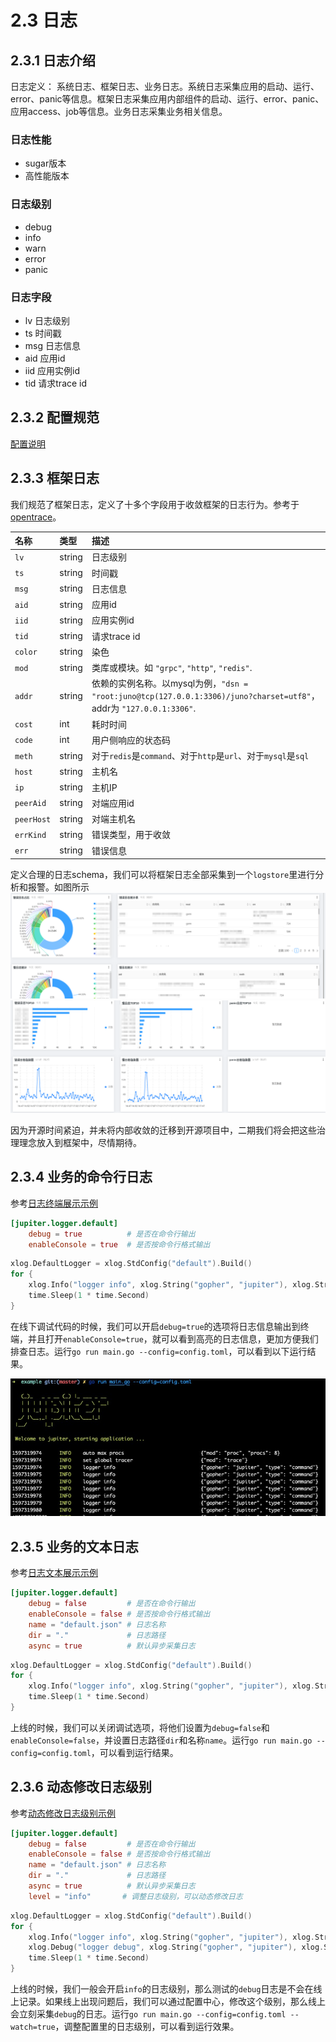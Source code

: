 # 2.3 日志

## 2.3.1 日志介绍
日志定义： 系统日志、框架日志、业务日志。系统日志采集应用的启动、运行、error、panic等信息。框架日志采集应用内部组件的启动、运行、error、panic、应用access、job等信息。业务日志采集业务相关信息。

### 日志性能
* sugar版本
* 高性能版本

### 日志级别
* debug
* info
* warn
* error
* panic

### 日志字段
* lv 日志级别
* ts 时间戳
* msg 日志信息
* aid 应用id
* iid 应用实例id
* tid 请求trace id

## 2.3.2 配置规范
[配置说明](../jupiter/6.1logger.md)

## 2.3.3 框架日志
我们规范了框架日志，定义了十多个字段用于收敛框架的日志行为。参考于[opentrace](https://github.com/opentracing-contrib/opentracing-specification-zh/blob/master/semantic_conventions.md)。

|  名称 | 类型 | 描述 |
|:--------------|:-----|:-------------------|
|`lv`| string| 日志级别|
|`ts`| string| 时间戳|
|`msg`| string| 日志信息|
|`aid`| string| 应用id|
|`iid`| string| 应用实例id|
|`tid`| string| 请求trace id|
|`color`| string| 染色|
|`mod` | string  | 类库或模块。如 `"grpc"`, `"http"`, `"redis"`. |
|`addr` | string | 依赖的实例名称。以mysql为例，`"dsn = "root:juno@tcp(127.0.0.1:3306)/juno?charset=utf8"`，addr为 `"127.0.0.1:3306"`. |
|`cost` | int | 耗时时间 |
|`code` | int | 用户侧响应的状态码 |
|`meth` | string | 对于`redis`是`command`、对于`http`是`url`、对于`mysql`是`sql` |
|`host`| string | 主机名 |
|`ip`| string | 主机IP |
|`peerAid`| string | 对端应用id |
|`peerHost`| string | 对端主机名 |
|`errKind`| string | 错误类型，用于收敛 |
|`err`| string | 错误信息 |

定义合理的日志schema，我们可以将框架日志全部采集到一个``logstore``里进行分析和报警。如图所示
![image](../static/jupiter/dashboard1.png)
![image](../static/jupiter/dashboard2.png)

因为开源时间紧迫，并未将内部收敛的迁移到开源项目中，二期我们将会把这些治理理念放入到框架中，尽情期待。

## 2.3.4 业务的命令行日志
参考[日志终端展示示例](https://github.com/douyu/jupiter/tree/master/example/logger/command)
```toml
[jupiter.logger.default]
    debug = true          # 是否在命令行输出
    enableConsole = true  # 是否按命令行格式输出
```
```go
xlog.DefaultLogger = xlog.StdConfig("default").Build()
for {
    xlog.Info("logger info", xlog.String("gopher", "jupiter"), xlog.String("type", "command"))
    time.Sleep(1 * time.Second)
}
```
在线下调试代码的时候，我们可以开启``debug=true``的选项将日志信息输出到终端，并且打开``enableConsole=true``，就可以看到高亮的日志信息，更加方便我们排查日志。运行``go run main.go --config=config.toml``，可以看到以下运行结果。

![命令行日志](../static/jupiter/logger-command.png)

## 2.3.5 业务的文本日志
参考[日志文本展示示例](https://github.com/douyu/jupiter/tree/master/example/logger/file)
```toml
[jupiter.logger.default]
    debug = false         # 是否在命令行输出
    enableConsole = false # 是否按命令行格式输出
    name = "default.json" # 日志名称
    dir = "."             # 日志路径
    async = true          # 默认异步采集日志
```
```go
xlog.DefaultLogger = xlog.StdConfig("default").Build()
for {
    xlog.Info("logger info", xlog.String("gopher", "jupiter"), xlog.String("type", "command"))
    time.Sleep(1 * time.Second)
}
```
上线的时候，我们可以关闭调试选项，将他们设置为``debug=false``和``enableConsole=false``，并设置日志路径``dir``和名称``name``。运行``go run main.go --config=config.toml``，可以看到运行结果。


## 2.3.6 动态修改日志级别
参考[动态修改日志级别示例](https://github.com/douyu/jupiter/tree/master/example/logger/fileWatch)
```toml
[jupiter.logger.default]
    debug = false         # 是否在命令行输出
    enableConsole = false # 是否按命令行格式输出
    name = "default.json" # 日志名称
    dir = "."             # 日志路径
    async = true          # 默认异步采集日志
    level = "info"       # 调整日志级别，可以动态修改日志         
```
```go
xlog.DefaultLogger = xlog.StdConfig("default").Build()
for {
    xlog.Info("logger info", xlog.String("gopher", "jupiter"), xlog.String("type", "command"))
    xlog.Debug("logger debug", xlog.String("gopher", "jupiter"), xlog.String("type", "command"))
    time.Sleep(1 * time.Second)
}
```
上线的时候，我们一般会开启``info``的日志级别，那么测试的``debug``日志是不会在线上记录。如果线上出现问题后，我们可以通过配置中心，修改这个级别，那么线上会立刻采集``debug``的日志。运行``go run main.go --config=config.toml --watch=true``，调整配置里的日志级别，可以看到运行效果。



